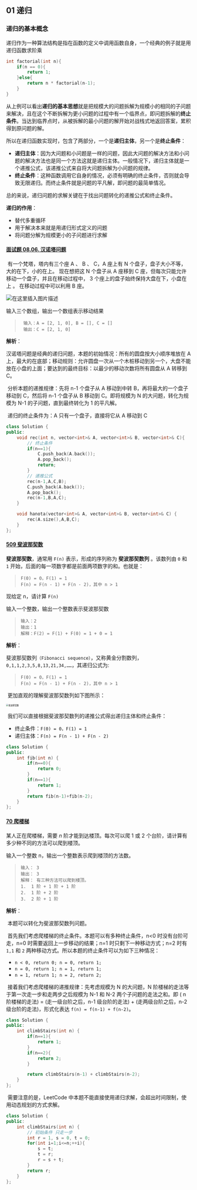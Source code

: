 ## 01 递归

### 递归的基本概念

​	递归作为一种算法结构是指在函数的定义中调用函数自身，一个经典的例子就是用递归函数求阶乘

```cpp
int factorial(int n){
    if(n == 0){
        return 1;
    }else{
        return n * factorial(n-1);
    }
}
```

​	从上例可以看出**递归的基本思想**就是把规模大的问题拆解为规模小的相同的子问题来解决，且在这个不断拆解为更小问题的过程中有一个临界点，即问题拆解的**终止条件**。当达到临界点时，从被拆解的最小问题的解开始对战栈式地返回答案，累积得到原问题的解。

​	所以在递归函数实现时，包含了两部分，一个是**递归主体**，另一个是**终止条件**：

- **递归主体**：因为大问题和小问题是一样的问题，因此大问题的解决方法和小问题的解决方法也是同一个方法这就是递归主体。一般情况下，递归主体就是一个递推公式，该递推公式来自将大问题拆解为小问题的规律。
- **终止条件**：这种函数调用它自身的情况，必须有明确的终止条件，否则就会导致无限递归。而终止条件就是问题的平凡解，即问题的最简单情况。

​    总的来说，递归问题的求解关键在于找出问题转化的递推公式和终止条件。

**递归的作用**：

* 替代多重循环
* 用于解决本来就是用递归形式定义的问题
* 将问题分解为规模更小的子问题进行求解

#### [面试题 08.06. 汉诺塔问题](https://leetcode-cn.com/problems/hanota-lcci/)

​	有一个梵塔，塔内有三个座 A 、 B 、 C，A 座上有 N 个盘子，盘子大小不等，大的在下，小的在上。 现在想把这 N 个盘子从 A 座移到 C 座，但每次只能允许移动一个盘子，并且在移动过程中， 3 个座上的盘子始终保持大盘在下，小盘在上 。 在移动过程中可以利用 B 座。

![在这里插入图片描述](https://img-blog.csdnimg.cn/20210513160156388.jpg#pic_center)

输入三个数组，输出一个数组表示移动结果

> ```
>  输入：A = [2, 1, 0], B = [], C = []
>  输出：C = [2, 1, 0]
> ```

**解析**：

​	汉诺塔问题是经典的递归问题，本题的初始情况：所有的圆盘按大小顺序堆放在 A 上，最大的在底部；移动规则：允许圆盘一次从一个木桩移动到另一个，大盘不能放在小盘的上面；要达到的最终目标：以最少的移动次数将所有圆盘从 A 转移到 C。

​	分析本题的递推规律：先将 n-1 个盘子从 A 移动到中转 B，再将最大的一个盘子移动到 C，然后将 n-1 个盘子从 B 移动到 C。即将规模为 N 的大问题，转化为规模为 N-1 的子问题，直到最终转化为 1 的平凡解。

​	递归的终止条件为：A 只有一个盘子，直接将它从 A 移动到 C

```cpp
class Solution {
public:
    void rec(int n, vector<int>& A, vector<int>& B, vector<int>& C){
        // 终止条件
        if(n==1){
            C.push_back(A.back());
            A.pop_back();
            return;
        }
        // 递推公式
        rec(n-1,A,C,B);
        C.push_back(A.back());
        A.pop_back();
        rec(n-1,B,A,C);
    }

    void hanota(vector<int>& A, vector<int>& B, vector<int>& C) {
        rec(A.size(),A,B,C);
    }
};
```

#### [509 斐波那契数](https://leetcode-cn.com/problems/fibonacci-number/)

**斐波那契数**，通常用 `F(n)` 表示，形成的序列称为 **斐波那契数列** 。该数列由 `0` 和 `1` 开始，后面的每一项数字都是前面两项数字的和。也就是：

> ```
> F(0) = 0，F(1) = 1
> F(n) = F(n - 1) + F(n - 2)，其中 n > 1
> ```

现给定 n，请计算 `F(n)`

输入一个整数，输出一个整数表示斐波那契数

> ```
> 输入：2
> 输出：1
> 解释：F(2) = F(1) + F(0) = 1 + 0 = 1
> ```

**解析**：

​	斐波那契数列`（Fibonacci sequence）`，又称黄金分割数列，`0,1,1,2,3,5,8,13,21,34,……`，其递归公式为:

> ```
> F(0) = 0，F(1) = 1
> F(n) = F(n - 1) + F(n - 2)，其中 n > 1
> ```

​	更加直观的理解斐波那契数列如下图所示：

<img src="/home/wang/Desktop/TechStack/ALGLearning/LeetCode_Cpp/LeetCodeNote/Backtrack/img/斐波那契数.jpeg" alt="斐波那契数" style="zoom:40%;" />

​	我们可以直接根据斐波那契数列的递推公式得出递归主体和终止条件：

- 终止条件：`F(0) = 0，F(1) = 1`
- 递归主体：`F(n) = F(n - 1) + F(n - 2)`

```cpp
class Solution {
public:
    int fib(int n) {
        if(n==0){
            return 0;
        }
        if(n==1){
            return 1;
        }
        return fib(n-1)+fib(n-2);
    }
};
```

#### [70 爬楼梯](https://leetcode-cn.com/problems/climbing-stairs/)

某人正在爬楼梯，需要 *n* 阶才能到达楼顶。每次可以爬 1 或 2 个台阶，请计算有多少种不同的方法可以爬到楼顶。

输入一个整数 n，输出一个整数表示爬到楼顶的方法数。

> ```
> 输入： 3
> 输出： 3
> 解释： 有三种方法可以爬到楼顶。
> 1.  1 阶 + 1 阶 + 1 阶
> 2.  1 阶 + 2 阶
> 3.  2 阶 + 1 阶
> ```

**解析**：

​	本题可以转化为斐波那契数列问题。

​	首先我们考虑爬楼梯的终止条件。本题可以有多种终止条件，n<0 时没有台阶可走，n=0 时需要返回上一步移动的结果；n=1 时只剩下一种移动方式；n=2 时有 `1,1` 和 `2` 两种移动方式。所以本题的终止条件可以为如下三种情况：

- `n < 0, return 0; n = 0, return 1; `
- `n = 0, return 1; n = 1, return 1; `
- `n = 1, return 1; n = 2, return 2;`

​    接着我们考虑爬楼梯的递推规律：先考虑规模为 N 的大问题，N 阶楼梯的走法等于第一次走一步和走两步之后规模为 N-1 和 N-2 两个子问题的走法之和。即 ( n 阶楼梯的走法) = (走一级台阶之后，n-1 级台阶的走法) + (走两级台阶之后，n-2 级台阶的走法)，形式化表达 `f(n) = f(n-1) + f(n-2)`。

```cpp
class Solution {
public:
    int climbStairs(int n) {
        if(n==1){
            return 1;
        }
        if(n==2){
            return 2;
        }

        return climbStairs(n-1) + climbStairs(n-2);
    }
};
```

​	需要注意的是，LeetCode 中本题不能直接使用递归求解，会超出时间限制，使用动态规划的方式求解。

```cpp
class Solution {
public:
    int climbStairs(int n) {
        // 初始条件 只走一步
        int r = 1, s = 0, t = 0;
        for(int i=1;i<=n;++i){
            s = t;
            t = r;
            r = s + t;
        }
        return r;
    }
};
```



